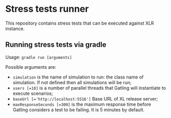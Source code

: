 # Stress tests runner

This repository contains stress tests that can be executed against XLR instance.

## Running stress tests via gradle

Usage: `gradle run [arguments]`

Possible arguments are:

* `simulation` is the name of simulation to run: the class name of simulation. If not defined then all simulations will be run;
* `users [=10]` is a number of parallel threads that Gatling will instantiate to execute scenarios;
* `baseUrl [='http://localhost:5516']` Base URL of XL release server;
* `maxResponseSeconds [=300]` is the maximum response time before Gatling considers a test to be failing. It is 5 minutes by default.
